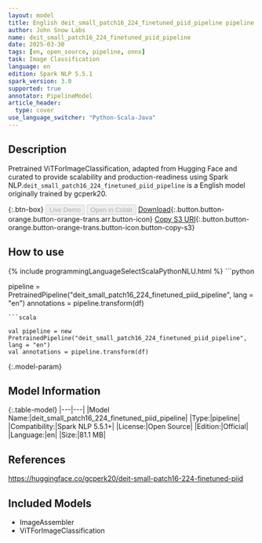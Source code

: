 ```yaml
---
layout: model
title: English deit_small_patch16_224_finetuned_piid_pipeline pipeline ViTForImageClassification from gcperk20
author: John Snow Labs
name: deit_small_patch16_224_finetuned_piid_pipeline
date: 2025-03-30
tags: [en, open_source, pipeline, onnx]
task: Image Classification
language: en
edition: Spark NLP 5.5.1
spark_version: 3.0
supported: true
annotator: PipelineModel
article_header:
  type: cover
use_language_switcher: "Python-Scala-Java"
---
```


## Description

Pretrained ViTForImageClassification, adapted from Hugging Face and curated to provide scalability and production-readiness using Spark NLP.`deit_small_patch16_224_finetuned_piid_pipeline` is a English model originally trained by gcperk20.

{:.btn-box}
<button class="button button-orange" disabled>Live Demo</button>
<button class="button button-orange" disabled>Open in Colab</button>
[Download](https://s3.amazonaws.com/auxdata.johnsnowlabs.com/public/models/deit_small_patch16_224_finetuned_piid_pipeline_en_5.5.1_3.0_1743336784436.zip){:.button.button-orange.button-orange-trans.arr.button-icon}
[Copy S3 URI](s3://auxdata.johnsnowlabs.com/public/models/deit_small_patch16_224_finetuned_piid_pipeline_en_5.5.1_3.0_1743336784436.zip){:.button.button-orange.button-orange-trans.button-icon.button-copy-s3}

## How to use



<div class="tabs-box" markdown="1">
{% include programmingLanguageSelectScalaPythonNLU.html %}
```python

pipeline = PretrainedPipeline("deit_small_patch16_224_finetuned_piid_pipeline", lang = "en")
annotations =  pipeline.transform(df)   

```
```scala

val pipeline = new PretrainedPipeline("deit_small_patch16_224_finetuned_piid_pipeline", lang = "en")
val annotations = pipeline.transform(df)

```
</div>

{:.model-param}
## Model Information

{:.table-model}
|---|---|
|Model Name:|deit_small_patch16_224_finetuned_piid_pipeline|
|Type:|pipeline|
|Compatibility:|Spark NLP 5.5.1+|
|License:|Open Source|
|Edition:|Official|
|Language:|en|
|Size:|81.1 MB|

## References

https://huggingface.co/gcperk20/deit-small-patch16-224-finetuned-piid

## Included Models

- ImageAssembler
- ViTForImageClassification